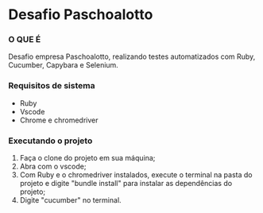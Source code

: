 # Desafio Paschoalotto

### O QUE É
Desafio empresa Paschoalotto, realizando testes automatizados com Ruby, Cucumber, Capybara e Selenium.

### Requisitos de sistema
* Ruby
* Vscode 
* Chrome e chromedriver

### Executando o projeto
1. Faça o clone do projeto em sua máquina;
2. Abra com o vscode;
3. Com Ruby e o chromedriver instalados, execute o terminal na pasta do projeto e digite "bundle install" para instalar as dependências do projeto;
4. Digite "cucumber" no terminal.
